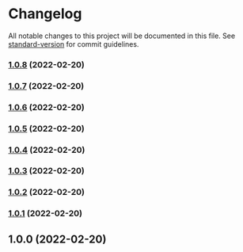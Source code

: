 # Changelog

All notable changes to this project will be documented in this file. See [standard-version](https://github.com/conventional-changelog/standard-version) for commit guidelines.

### [1.0.8](https://github.com/TimeBandit/personal-site/compare/v1.0.7...v1.0.8) (2022-02-20)

### [1.0.7](https://github.com/TimeBandit/personal-site/compare/v1.0.6...v1.0.7) (2022-02-20)

### [1.0.6](https://github.com/TimeBandit/personal-site/compare/v1.0.5...v1.0.6) (2022-02-20)

### [1.0.5](https://github.com/TimeBandit/personal-site/compare/v1.0.4...v1.0.5) (2022-02-20)

### [1.0.4](https://github.com/TimeBandit/personal-site/compare/v1.0.3...v1.0.4) (2022-02-20)

### [1.0.3](https://github.com/TimeBandit/personal-site/compare/v1.0.2...v1.0.3) (2022-02-20)

### [1.0.2](https://github.com/TimeBandit/personal-site/compare/v1.0.1...v1.0.2) (2022-02-20)

### [1.0.1](https://github.com/TimeBandit/personal-site/compare/v1.0.0...v1.0.1) (2022-02-20)

## 1.0.0 (2022-02-20)
